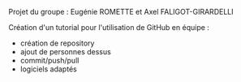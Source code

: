 Projet du groupe : Eugénie ROMETTE et Axel FALIGOT-GIRARDELLI

Création d'un tutorial pour l'utilisation de GitHub en équipe :
- création de repository
- ajout de personnes dessus
- commit/push/pull
- logiciels adaptés